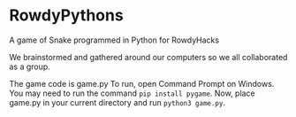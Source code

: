 # RowdyPythons
 A game of Snake programmed in Python for RowdyHacks

We brainstormed and gathered around our computers so we all collaborated as a group.

The game code is game.py
To run, open Command Prompt on Windows. You may need to run the command `pip install pygame`. Now, place game.py in your current directory and run `python3 game.py`.
